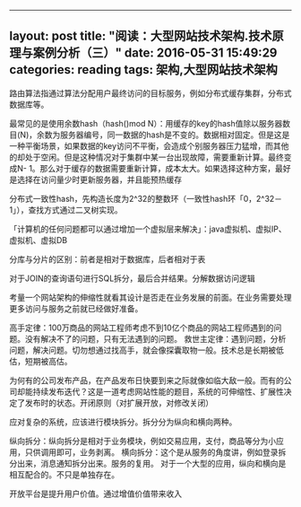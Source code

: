 
---
layout: post
title:  "阅读：大型网站技术架构.技术原理与案例分析（三）"
date:   2016-05-31 15:49:29
categories: reading
tags: 架构,大型网站技术架构
---


路由算法指通过算法分配用户最终访问的目标服务，例如分布式缓存集群，分布式数据库等。

最常见的是使用余数hash（hash()mod N）：用缓存的key的hash值除以服务器数目(N)，余数为服务器编号，同一数据的hash是不变的。数据相对固定。但是这是一种平衡场景，如果数据的key访问不平衡，会造成个别服务器压力猛增，而其他的却处于空闲。但是这种情况对于集群中某一台出现故障，需要重新计算。最终变成N-
1。那么对于缓存的数据需要重新计算，成本太大。如果选择这种方案，最好是选择在访问量少时更新服务器，并且能预热缓存

分布式一致性hash，先构造长度为2^32的整数环（一致性hash环「0，2^32－1」），查找方式通过二叉树实现。

「计算机的任何问题都可以通过增加一个虚拟层来解决」：java虚拟机、虚拟IP、虚拟机、虚拟DB

分库与分片的区别：前者是相对于数据库，后者相对于表

对于JOIN的查询语句进行SQL拆分，最后合并结果。分解数据访问逻辑

考量一个网站架构的伸缩性就看其设计是否走在业务发展的前面。在业务需要处理更多访问与服务之前就已经做好准备。

高手定律：100万商品的网站工程师考虑不到10亿个商品的网站工程师遇到的问题。没有解决不了的问题，只有无法遇到的问题。
救世主定律：遇到问题，分析问题，解决问题。切勿想通过找高手，就会像探囊取物一般。技术总是长期被低估，短期被高估。

为何有的公司发布产品，在产品发布日快要到来之际就像如临大敌一般。而有的公司却能持续发布迭代？这是一道考虑网站性能的题目，系统的可伸缩性、扩展性决定了发布时的状态。开闭原则（对扩展开放，对修改关闭）

应对复杂的系统，应该进行模块拆分。拆分分为纵向和横向两种。

纵向拆分：纵向拆分是相对于业务模块，例如交易应用，支付，商品等分为小应用，只供调用即可，业务剥离。
横向拆分：这个是从服务的角度讲，例如登录拆分出来，消息通知拆分出来。服务的复用。
对于一个大型的应用，纵向和横向是相互配合的。不只是单独存在。

开放平台是提升用户价值。通过增值价值带来收入
